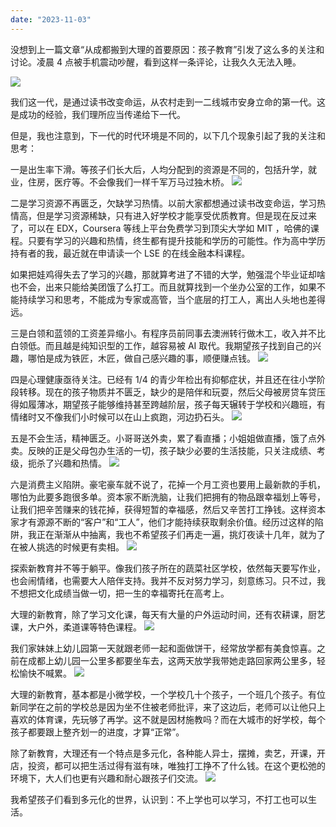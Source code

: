 ```yaml
---
date: "2023-11-03"
---
```


没想到上一篇文章“从成都搬到大理的首要原因：孩子教育”引发了这么多的关注和讨论。凌晨 4 点被手机震动吵醒，看到这样一条评论，让我久久无法入睡。

![](/_image/20231103-1.png)

我们这一代，是通过读书改变命运，从农村走到一二线城市安身立命的第一代。这是成功的经验，我们理所应当传递给下一代。

但是，我也注意到，下一代的时代环境是不同的，以下几个现象引起了我的关注和思考：

一是出生率下滑。等孩子们长大后，人均分配到的资源是不同的，包括升学，就业，住房，医疗等。不会像我们一样千军万马过独木桥。
![](/_image/20231103-2.png)

二是学习资源不再匮乏，欠缺学习热情。以前大家都想通过读书改变命运，学习热情高，但是学习资源稀缺，只有进入好学校才能享受优质教育。但是现在反过来了，可以在 EDX，Coursera 等线上平台免费学习到顶尖大学如 MIT ，哈佛的课程。只要有学习的兴趣和热情，终生都有提升技能和学历的可能性。作为高中学历持有者的我，最近就在申请读一个 LSE 的在线金融本科课程。

如果把娃鸡得失去了学习的兴趣，那就算考进了不错的大学，勉强混个毕业证却啥也不会，出来只能给美团饿了么打工。而且就算找到一个坐办公室的工作，如果不能持续学习和思考，不能成为专家或高管，当个底层的打工人，离出人头地也差得远。

三是白领和蓝领的工资差异缩小。有程序员前同事去澳洲转行做木工，收入并不比白领低。而且越是纯知识型的工作，越容易被 AI 取代。我期望孩子找到自己的兴趣，哪怕是成为铁匠，木匠，做自己感兴趣的事，顺便赚点钱。
![](/_image/20231103-3.png)

四是心理健康亟待关注。已经有 1/4 的青少年检出有抑郁症状，并且还在往小学阶段转移。现在的孩子物质并不匮乏，缺少的是陪伴和玩耍，然后父母被房贷车贷压得如履薄冰，期望孩子能够维持甚至跨越阶层，孩子每天辗转于学校和兴趣班，有情绪时又不像我们小时候可以在山上疯跑，河边扔石头。
![](/_image/20231103-4.png)

五是不会生活，精神匮乏。小哥哥送外卖，累了看直播；小姐姐做直播，饿了点外卖。反映的正是父母包办生活的一切，孩子缺少必要的生活技能，只关注成绩、考级，扼杀了兴趣和热情。
![](/_image/20231103-5.png)

六是消费主义陷阱。豪宅豪车就不说了，花掉一个月工资也要用上最新款的手机，哪怕为此要多跑很多单。资本家不断洗脑，让我们把拥有的物品跟幸福划上等号，让我们把辛苦赚来的钱花掉，获得短暂的幸福感，然后又辛苦打工挣钱。这样资本家才有源源不断的“客户”和“工人”，他们才能持续获取剩余价值。经历过这样的陷阱，我正在渐渐从中抽离，我也不希望孩子们再走一遍，挑灯夜读十几年，就为了在被人挑选的时候更有卖相。
![](/_image/20231103-6.png)

探索新教育并不等于躺平。像我们孩子所在的蔬菜社区学校，依然每天要写作业，也会闹情绪，也需要大人陪伴支持。我并不反对努力学习，刻意练习。只不过，我不想把文化成绩当做一切，把一生的幸福寄托在高考上。

大理的新教育，除了学习文化课，每天有大量的户外运动时间，还有农耕课，厨艺课，大户外，柔道课等特色课程。
![](/_image/20231103-7.png)

我们家妹妹上幼儿园第一天就跟老师一起和面做饼干，经常放学都有美食惊喜。之前在成都上幼儿园一公里多都要坐车去，这两天放学我带她走路回家两公里多，轻松愉快不喊累。
![](/_image/20231103-8.png)

大理的新教育，基本都是小微学校，一个学校几十个孩子，一个班几个孩子。有位新同学在之前的学校总是因为坐不住被老师批评，来了这边后，老师可以让他只上喜欢的体育课，先玩够了再学。这不就是因材施教吗？而在大城市的好学校，每个孩子都要跟上整齐划一的进度，才算“正常”。

除了新教育，大理还有一个特点是多元化，各种能人异士，摆摊，卖艺，开课，开店，投资，都可以把生活过得有滋有味，唯独打工挣不了什么钱。在这个更松弛的环境下，大人们也更有兴趣和耐心跟孩子们交流。
![](/_image/20231103-9.png)

我希望孩子们看到多元化的世界，认识到：不上学也可以学习，不打工也可以生活。
